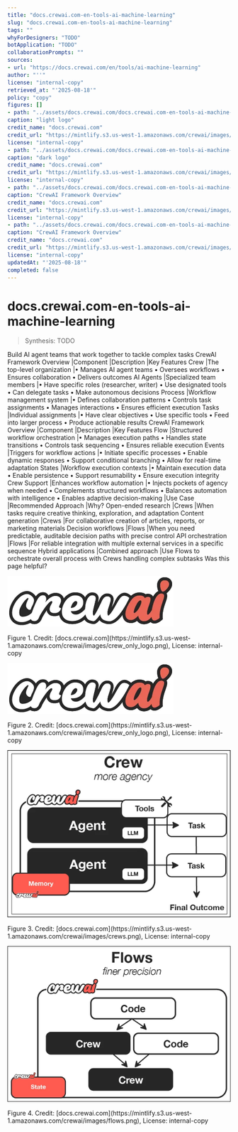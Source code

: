 ```yaml
---
title: "docs.crewai.com-en-tools-ai-machine-learning"
slug: "docs.crewai.com-en-tools-ai-machine-learning"
tags: ""
whyForDesigners: "TODO"
botApplication: "TODO"
collaborationPrompts: ""
sources:
- url: "https://docs.crewai.com/en/tools/ai-machine-learning"
author: "''"
license: "internal-copy"
retrieved_at: "'2025-08-18'"
policy: "copy"
figures: []
- path: "../assets/docs.crewai.com/docs.crewai.com-en-tools-ai-machine-learning/71bc45159c09.webp"
caption: "light logo"
credit_name: "docs.crewai.com"
credit_url: "https://mintlify.s3.us-west-1.amazonaws.com/crewai/images/crew_only_logo.png"
license: "internal-copy"
- path: "../assets/docs.crewai.com/docs.crewai.com-en-tools-ai-machine-learning/71bc45159c09.webp"
caption: "dark logo"
credit_name: "docs.crewai.com"
credit_url: "https://mintlify.s3.us-west-1.amazonaws.com/crewai/images/crew_only_logo.png"
license: "internal-copy"
- path: "../assets/docs.crewai.com/docs.crewai.com-en-tools-ai-machine-learning/1b2cec88734b.webp"
caption: "CrewAI Framework Overview"
credit_name: "docs.crewai.com"
credit_url: "https://mintlify.s3.us-west-1.amazonaws.com/crewai/images/crews.png"
license: "internal-copy"
- path: "../assets/docs.crewai.com/docs.crewai.com-en-tools-ai-machine-learning/b4dd2faaf209.webp"
caption: "CrewAI Framework Overview"
credit_name: "docs.crewai.com"
credit_url: "https://mintlify.s3.us-west-1.amazonaws.com/crewai/images/flows.png"
license: "internal-copy"
updatedAt: "'2025-08-18'"
completed: false
---
```


# docs.crewai.com-en-tools-ai-machine-learning

> Synthesis: TODO

Build AI agent teams that work together to tackle complex tasks
CrewAI Framework Overview
|Component
|Description
|Key Features
Crew |The top-level organization
|• Manages AI agent teams
• Oversees workflows
• Ensures collaboration
• Delivers outcomes
AI Agents |Specialized team members
|• Have specific roles (researcher, writer)
• Use designated tools
• Can delegate tasks
• Make autonomous decisions
Process |Workflow management system
|• Defines collaboration patterns
• Controls task assignments
• Manages interactions
• Ensures efficient execution
Tasks |Individual assignments
|• Have clear objectives
• Use specific tools
• Feed into larger process
• Produce actionable results
CrewAI Framework Overview
|Component
|Description
|Key Features
Flow |Structured workflow orchestration
|• Manages execution paths
• Handles state transitions
• Controls task sequencing
• Ensures reliable execution
Events |Triggers for workflow actions
|• Initiate specific processes
• Enable dynamic responses
• Support conditional branching
• Allow for real-time adaptation
States |Workflow execution contexts
|• Maintain execution data
• Enable persistence
• Support resumability
• Ensure execution integrity
Crew Support |Enhances workflow automation
|• Injects pockets of agency when needed
• Complements structured workflows
• Balances automation with intelligence
• Enables adaptive decision-making
|Use Case
|Recommended Approach
|Why?
Open-ended research |Crews
|When tasks require creative thinking, exploration, and adaptation
Content generation |Crews
|For collaborative creation of articles, reports, or marketing materials
Decision workflows |Flows
|When you need predictable, auditable decision paths with precise control
API orchestration |Flows
|For reliable integration with multiple external services in a specific sequence
Hybrid applications |Combined approach
|Use Flows to orchestrate overall process with Crews handling complex subtasks
Was this page helpful?

![light logo](../assets/docs.crewai.com/docs.crewai.com-en-tools-ai-machine-learning/71bc45159c09.webp)
<figcaption>Figure 1. Credit: [docs.crewai.com](https://mintlify.s3.us-west-1.amazonaws.com/crewai/images/crew_only_logo.png), License: internal-copy</figcaption>

![dark logo](../assets/docs.crewai.com/docs.crewai.com-en-tools-ai-machine-learning/71bc45159c09.webp)
<figcaption>Figure 2. Credit: [docs.crewai.com](https://mintlify.s3.us-west-1.amazonaws.com/crewai/images/crew_only_logo.png), License: internal-copy</figcaption>

![CrewAI Framework Overview](../assets/docs.crewai.com/docs.crewai.com-en-tools-ai-machine-learning/1b2cec88734b.webp)
<figcaption>Figure 3. Credit: [docs.crewai.com](https://mintlify.s3.us-west-1.amazonaws.com/crewai/images/crews.png), License: internal-copy</figcaption>

![CrewAI Framework Overview](../assets/docs.crewai.com/docs.crewai.com-en-tools-ai-machine-learning/b4dd2faaf209.webp)
<figcaption>Figure 4. Credit: [docs.crewai.com](https://mintlify.s3.us-west-1.amazonaws.com/crewai/images/flows.png), License: internal-copy</figcaption>
